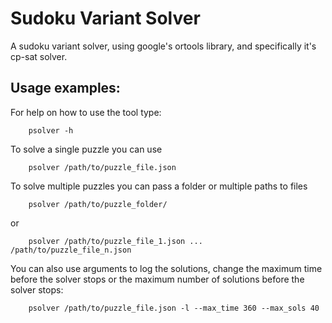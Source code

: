 # Sudoku Variant Solver

A sudoku variant solver, using google's ortools library, and specifically it's cp-sat solver.

## Usage examples:

For help on how to use the tool type:

```
    psolver -h
```

To solve a single puzzle you can use

```
    psolver /path/to/puzzle_file.json
```

To solve multiple puzzles you can pass a folder or multiple paths to files

```
    psolver /path/to/puzzle_folder/
```

or

```
    psolver /path/to/puzzle_file_1.json ... /path/to/puzzle_file_n.json
```

You can also use arguments to log the solutions, change the maximum time before the solver stops or the maximum number of solutions before the solver stops:

```
    psolver /path/to/puzzle_file.json -l --max_time 360 --max_sols 40
```
